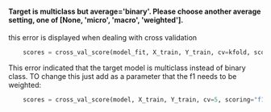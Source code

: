 
#### Target is multiclass but average='binary'. Please choose another average setting, one of [None, 'micro', 'macro', 'weighted'].

this error is displayed when dealing with cross validation 

```python
	scores = cross_val_score(model_fit, X_train, Y_train, cv=kfold, scoring='f1')
```

This error indicated that the target model is multiclass instead of binary class. 
TO change this just add as a parameter that the f1 needs to be weighted: 

```python 
	scores = cross_val_score(model, X_train, Y_train, cv=5, scoring="f1_weighted")
```


